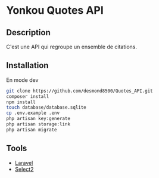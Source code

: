 # Yonkou Quotes API

## Description

C'est une API qui regroupe un ensemble de citations.


## Installation

En mode dev

```bash
git clone https://github.com/desmond8500/Quotes_API.git
composer install
npm install
touch database/database.sqlite
cp .env.example .env
php artisan key:generate
php artisan storage:link
php artisan migrate
```


## Tools 

* [Laravel](https://laravel.com)
* [Select2](https://select2.org)
